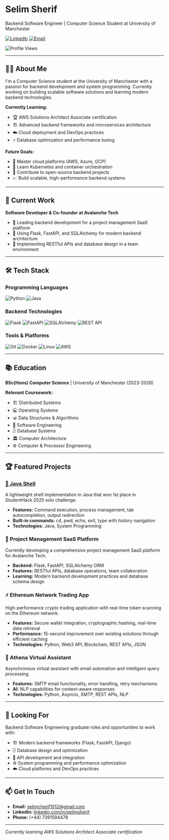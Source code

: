 # Selim Sherif

Backend Software Engineer | Computer Science Student at University of Manchester

[![LinkedIn](https://img.shields.io/badge/LinkedIn-0077B5?style=for-the-badge&logo=linkedin&logoColor=white)](https://www.linkedin.com/in/selimsherif)
[![Email](https://img.shields.io/badge/Email-D14836?style=for-the-badge&logo=gmail&logoColor=white)](mailto:selimcherif1012@gmail.com)

![Profile Views](https://komarev.com/ghpvc/?username=simo-03&style=for-the-badge&color=blue)

---

## 👨‍💻 About Me

I'm a Computer Science student at the University of Manchester with a passion for backend development and system programming. Currently working on building scalable software solutions and learning modern backend technologies.

**Currently Learning:**

- 🏆 AWS Solutions Architect Associate certification
- 🏗️ Advanced backend frameworks and microservices architecture
- ☁️ Cloud deployment and DevOps practices
- ⚡ Database optimization and performance tuning

**Future Goals:**

- 🚀 Master cloud platforms (AWS, Azure, GCP)
- 🐳 Learn Kubernetes and container orchestration
- 🤝 Contribute to open-source backend projects
- 📈 Build scalable, high-performance backend systems

---

## 🚀 Current Work

**Software Developer & Co-founder at Avalanche Tech**

- 🔧 Leading backend development for a project management SaaS platform
- 🐍 Using Flask, FastAPI, and SQLAlchemy for modern backend architecture
- 🔌 Implementing RESTful APIs and database design in a team environment

---

## 🛠️ Tech Stack

### Programming Languages

![Python](https://img.shields.io/badge/Python-3776AB?style=for-the-badge&logo=python&logoColor=white)
![Java](https://img.shields.io/badge/Java-ED8B00?style=for-the-badge&logo=openjdk&logoColor=white)

### Backend Technologies

![Flask](https://img.shields.io/badge/Flask-000000?style=for-the-badge&logo=flask&logoColor=white)
![FastAPI](https://img.shields.io/badge/FastAPI-009688?style=for-the-badge&logo=fastapi&logoColor=white)
![SQLAlchemy](https://img.shields.io/badge/SQLAlchemy-000000?style=for-the-badge&logo=sqlalchemy&logoColor=white)
![REST API](https://img.shields.io/badge/REST%20API-FF6B6B?style=for-the-badge&logo=rest&logoColor=white)

### Tools & Platforms

![Git](https://img.shields.io/badge/Git-F05032?style=for-the-badge&logo=git&logoColor=white)
![Docker](https://img.shields.io/badge/Docker-2496ED?style=for-the-badge&logo=docker&logoColor=white)
![Linux](https://img.shields.io/badge/Linux-FCC624?style=for-the-badge&logo=linux&logoColor=black)
![AWS](https://img.shields.io/badge/AWS-232F3E?style=for-the-badge&logo=amazon-aws&logoColor=white)

---

## 📚 Education

**BSc(Hons) Computer Science** | University of Manchester (2023-2026)

**Relevant Coursework:**

- 🏗️ Distributed Systems
- 💻 Operating Systems
- 📊 Data Structures & Algorithms
- 🔧 Software Engineering
- 🗄️ Database Systems
- 🏛️ Computer Architecture
- ⚙️ Computer & Processor Engineering

---

## 🏆 Featured Projects

### [🔧 Java Shell](https://github.com/Simo-03/java-shell)

A lightweight shell implementation in Java that won 1st place in StudentHack 2025 solo challenge.

- **Features:** Command execution, process management, tab autocompletion, output redirection
- **Built-in commands:** cd, pwd, echo, exit, type with history navigation
- **Technologies:** Java, System Programming

### 🏢 Project Management SaaS Platform

Currently developing a comprehensive project management SaaS platform for Avalanche Tech.

- **Backend:** Flask, FastAPI, SQLAlchemy ORM
- **Features:** RESTful APIs, database operations, team collaboration
- **Learning:** Modern backend development practices and database schema design

### ⚡ Ethereum Network Trading App

High-performance crypto trading application with real-time token scanning on the Ethereum network.

- **Features:** Secure wallet integration, cryptographic hashing, real-time data retrieval
- **Performance:** 15-second improvement over existing solutions through efficient caching
- **Technologies:** Python, Web3 API, Blockchain, REST APIs, JSON

### 🤖 Athena Virtual Assistant

Asynchronous virtual assistant with email automation and intelligent query processing.

- **Features:** SMTP email functionality, error handling, retry mechanisms
- **AI:** NLP capabilities for context-aware responses
- **Technologies:** Python, Asyncio, SMTP, REST APIs, NLP

---

## 🎯 Looking For

Backend Software Engineering graduate roles and opportunities to work with:

- 🏗️ Modern backend frameworks (Flask, FastAPI, Django)
- 🗄️ Database design and optimization
- 🔌 API development and integration
- ⚙️ System programming and performance optimization
- ☁️ Cloud platforms and DevOps practices

---

## 📫 Get In Touch

- **Email:** selimcherif1012@gmail.com
- **LinkedIn:** [linkedin.com/in/selimsherif](https://www.linkedin.com/in/selimsherif)
- **Phone:** (+44) 7391594478

---

_Currently learning AWS Solutions Architect Associate certification_
